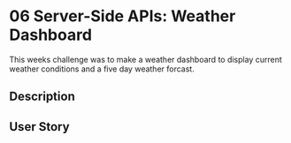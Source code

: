 # 06 Server-Side APIs: Weather Dashboard
This weeks challenge was to make a weather dashboard to display current weather conditions and a five day weather forcast.

## Description



## User Story


